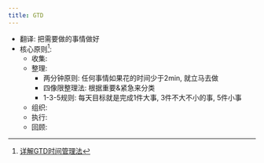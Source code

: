 ```yaml
---
title: GTD
---
```

- 翻译: 把需要做的事情做好
- 核心原则[^1]:
  - 收集:
  - 整理:
    - 两分钟原则: 任何事情如果花的时间少于2min, 就立马去做
    - 四像限整理法: 根据重要&紧急来分类
    - 1-3-5规则: 每天目标就是完成1件大事, 3件不大不小的事, 5件小事
  - 组织:
  - 执行:
  - 回顾:

[^1]:[详解GTD时间管理法](https://mp.weixin.qq.com/s?__biz=Mzg2MTYyMTY0Mg==&mid=2247486088&idx=1&sn=b747677d7a6157c761d0b90dd7d8aad3&chksm=ce15166df9629f7b4f57bfc41c6bd167b16b3b705195fdb80b2b549041ebe995b4dd3540495b&token=535798551&lang=zh_CN#rd)
